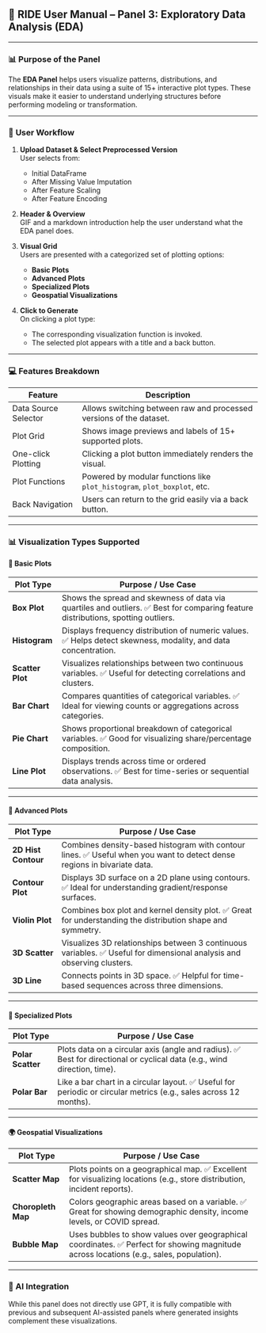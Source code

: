 ## 📘 RIDE User Manual – Panel 3: **Exploratory Data Analysis (EDA)**

---
### 📊 **Purpose of the Panel**

The **EDA Panel** helps users visualize patterns, distributions, and relationships in their data using a suite of 15+ interactive plot types. These visuals make it easier to understand underlying structures before performing modeling or transformation.

---
### 🧭 **User Workflow**

1. **Upload Dataset & Select Preprocessed Version**  
    User selects from:
    - Initial DataFrame
    - After Missing Value Imputation
    - After Feature Scaling
    - After Feature Encoding

2. **Header & Overview**  
    GIF and a markdown introduction help the user understand what the EDA panel does.
    
3. **Visual Grid**  
    Users are presented with a categorized set of plotting options:
    - **Basic Plots**
    - **Advanced Plots**
    - **Specialized Plots**
    - **Geospatial Visualizations**
    
4. **Click to Generate**  
    On clicking a plot type:
    - The corresponding visualization function is invoked.
    - The selected plot appears with a title and a back button.

---
### 💻 Features Breakdown

|Feature|Description|
|---|---|
|Data Source Selector|Allows switching between raw and processed versions of the dataset.|
|Plot Grid|Shows image previews and labels of 15+ supported plots.|
|One-click Plotting|Clicking a plot button immediately renders the visual.|
|Plot Functions|Powered by modular functions like `plot_histogram`, `plot_boxplot`, etc.|
|Back Navigation|Users can return to the grid easily via a back button.|

---
### 📊 Visualization Types Supported
#### 🔹 Basic Plots

| Plot Type        | Purpose / Use Case                                                                                                               |
| ---------------- | -------------------------------------------------------------------------------------------------------------------------------- |
| **Box Plot**     | Shows the spread and skewness of data via quartiles and outliers. ✅ Best for comparing feature distributions, spotting outliers. |
| **Histogram**    | Displays frequency distribution of numeric values. ✅ Helps detect skewness, modality, and data concentration.                    |
| **Scatter Plot** | Visualizes relationships between two continuous variables. ✅ Useful for detecting correlations and clusters.                     |
| **Bar Chart**    | Compares quantities of categorical variables. ✅ Ideal for viewing counts or aggregations across categories.                      |
| **Pie Chart**    | Shows proportional breakdown of categorical variables. ✅ Good for visualizing share/percentage composition.                      |
| **Line Plot**    | Displays trends across time or ordered observations. ✅ Best for time-series or sequential data analysis.                         |

---
#### 🔸 Advanced Plots

|Plot Type|Purpose / Use Case|
|---|---|
|**2D Hist Contour**|Combines density-based histogram with contour lines. ✅ Useful when you want to detect dense regions in bivariate data.|
|**Contour Plot**|Displays 3D surface on a 2D plane using contours. ✅ Ideal for understanding gradient/response surfaces.|
|**Violin Plot**|Combines box plot and kernel density plot. ✅ Great for understanding the distribution shape and symmetry.|
|**3D Scatter**|Visualizes 3D relationships between 3 continuous variables. ✅ Useful for dimensional analysis and observing clusters.|
|**3D Line**|Connects points in 3D space. ✅ Helpful for time-based sequences across three dimensions.|

---
#### 🎯 Specialized Plots

| Plot Type         | Purpose / Use Case                                                                                                      |
| ----------------- | ----------------------------------------------------------------------------------------------------------------------- |
| **Polar Scatter** | Plots data on a circular axis (angle and radius). ✅ Best for directional or cyclical data (e.g., wind direction, time). |
| **Polar Bar**     | Like a bar chart in a circular layout. ✅ Useful for periodic or circular metrics (e.g., sales across 12 months).        |

---
#### 🌍 Geospatial Visualizations

| Plot Type          | Purpose / Use Case                                                                                                                     |
| ------------------ | -------------------------------------------------------------------------------------------------------------------------------------- |
| **Scatter Map**    | Plots points on a geographical map. ✅ Excellent for visualizing locations (e.g., store distribution, incident reports).                |
| **Choropleth Map** | Colors geographic areas based on a variable. ✅ Great for showing demographic density, income levels, or COVID spread.                  |
| **Bubble Map**     | Uses bubbles to show values over geographical coordinates. ✅ Perfect for showing magnitude across locations (e.g., sales, population). |

---

### 🤖 AI Integration

While this panel does not directly use GPT, it is fully compatible with previous and subsequent AI-assisted panels where generated insights complement these visualizations.
